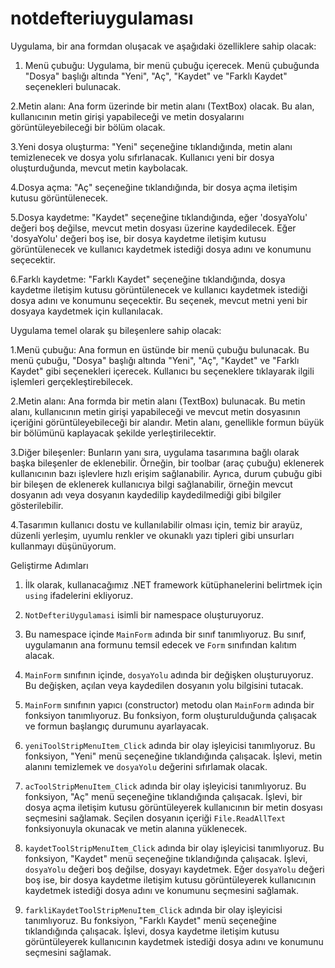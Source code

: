 # notdefteriuygulaması

Uygulama, bir ana formdan oluşacak ve aşağıdaki özelliklere sahip olacak:

1. Menü çubuğu: Uygulama, bir menü çubuğu içerecek. Menü çubuğunda "Dosya" başlığı altında "Yeni", "Aç", "Kaydet" ve "Farklı Kaydet" seçenekleri bulunacak.

2.Metin alanı: Ana form üzerinde bir metin alanı (TextBox) olacak. Bu alan, kullanıcının metin girişi yapabileceği ve metin dosyalarını görüntüleyebileceği bir bölüm olacak.

3.Yeni dosya oluşturma: "Yeni" seçeneğine tıklandığında, metin alanı temizlenecek ve dosya yolu sıfırlanacak. Kullanıcı yeni bir dosya oluşturduğunda, mevcut metin kaybolacak.

4.Dosya açma: "Aç" seçeneğine tıklandığında, bir dosya açma iletişim kutusu görüntülenecek.

5.Dosya kaydetme: "Kaydet" seçeneğine tıklandığında, eğer 'dosyaYolu' değeri boş değilse, mevcut metin dosyası üzerine kaydedilecek. Eğer 'dosyaYolu' değeri boş ise, bir dosya kaydetme iletişim kutusu görüntülenecek ve kullanıcı kaydetmek istediği dosya adını ve konumunu seçecektir.

6.Farklı kaydetme: "Farklı Kaydet" seçeneğine tıklandığında, dosya kaydetme iletişim kutusu görüntülenecek ve kullanıcı kaydetmek istediği dosya adını ve konumunu seçecektir. Bu seçenek, mevcut metni yeni bir dosyaya kaydetmek için kullanılacak.


Uygulama temel olarak şu bileşenlere sahip olacak:

1.Menü çubuğu: Ana formun en üstünde bir menü çubuğu bulunacak. Bu menü çubuğu, "Dosya" başlığı altında "Yeni", "Aç", "Kaydet" ve "Farklı Kaydet" gibi seçenekleri içerecek. Kullanıcı bu seçeneklere tıklayarak ilgili işlemleri gerçekleştirebilecek.

2.Metin alanı: Ana formda bir metin alanı (TextBox) bulunacak. Bu metin alanı, kullanıcının metin girişi yapabileceği ve mevcut metin dosyasının içeriğini görüntüleyebileceği bir alandır. Metin alanı, genellikle formun büyük bir bölümünü kaplayacak şekilde yerleştirilecektir.

3.Diğer bileşenler: Bunların yanı sıra, uygulama tasarımına bağlı olarak başka bileşenler de eklenebilir. Örneğin, bir toolbar (araç çubuğu) eklenerek kullanıcının bazı işlevlere hızlı erişim sağlanabilir. Ayrıca, durum çubuğu gibi bir bileşen de eklenerek kullanıcıya bilgi sağlanabilir, örneğin mevcut dosyanın adı veya dosyanın kaydedilip kaydedilmediği gibi bilgiler gösterilebilir.

4.Tasarımın kullanıcı dostu ve kullanılabilir olması için, temiz bir arayüz, düzenli yerleşim, uyumlu renkler ve okunaklı yazı tipleri gibi unsurları kullanmayı düşünüyorum.



Geliştirme Adımları

1. İlk olarak, kullanacağımız .NET framework kütüphanelerini belirtmek için `using` ifadelerini ekliyoruz.

2. `NotDefteriUygulamasi` isimli bir namespace oluşturuyoruz.

3. Bu namespace içinde `MainForm` adında bir sınıf tanımlıyoruz. Bu sınıf, uygulamanın ana formunu temsil edecek ve `Form` sınıfından kalıtım alacak.

4. `MainForm` sınıfının içinde, `dosyaYolu` adında bir değişken oluşturuyoruz. Bu değişken, açılan veya kaydedilen dosyanın yolu bilgisini tutacak.

5. `MainForm` sınıfının yapıcı (constructor) metodu olan `MainForm` adında bir fonksiyon tanımlıyoruz. Bu fonksiyon, form oluşturulduğunda çalışacak ve formun başlangıç durumunu ayarlayacak.

6. `yeniToolStripMenuItem_Click` adında bir olay işleyicisi tanımlıyoruz. Bu fonksiyon, "Yeni" menü seçeneğine tıklandığında çalışacak. İşlevi, metin alanını temizlemek ve `dosyaYolu` değerini sıfırlamak olacak.

7. `acToolStripMenuItem_Click` adında bir olay işleyicisi tanımlıyoruz. Bu fonksiyon, "Aç" menü seçeneğine tıklandığında çalışacak. İşlevi, bir dosya açma iletişim kutusu görüntüleyerek kullanıcının bir metin dosyası seçmesini sağlamak. Seçilen dosyanın içeriği `File.ReadAllText` fonksiyonuyla okunacak ve metin alanına yüklenecek.

8. `kaydetToolStripMenuItem_Click` adında bir olay işleyicisi tanımlıyoruz. Bu fonksiyon, "Kaydet" menü seçeneğine tıklandığında çalışacak. İşlevi, `dosyaYolu` değeri boş değilse, dosyayı kaydetmek. Eğer `dosyaYolu` değeri boş ise, bir dosya kaydetme iletişim kutusu görüntüleyerek kullanıcının kaydetmek istediği dosya adını ve konumunu seçmesini sağlamak.

9. `farkliKaydetToolStripMenuItem_Click` adında bir olay işleyicisi tanımlıyoruz. Bu fonksiyon, "Farklı Kaydet" menü seçeneğine tıklandığında çalışacak. İşlevi, dosya kaydetme iletişim kutusu görüntüleyerek kullanıcının kaydetmek istediği dosya adını ve konumunu seçmesini sağlamak.
